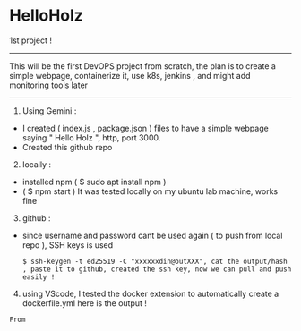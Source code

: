 # HelloHolz
1st project !

********************************************************************************************************************************************************************
This will be the first DevOPS project from scratch, the plan is to create a simple webpage, containerize it, use k8s, jenkins , and might add monitoring tools later
********************************************************************************************************************************************************************
1) Using Gemini :
- I created ( index.js , package.json ) files to have a simple webpage saying " Hello Holz ", http, port 3000.
- Created this github repo
2) locally :
- installed npm ( $ sudo apt install npm )
- ( $ npm start ) It was tested locally on my ubuntu lab machine, works fine
3) github :
  - since username and password cant be used again ( to push from local repo ), SSH keys is used
    ```
    $ ssh-keygen -t ed25519 -C "xxxxxxdin@outXXX", cat the output/hash , paste it to github, created the ssh key, now we can pull and push easily !
    ```

4) using  VScode, I tested the docker extension to automatically create a dockerfile.yml
here is the output !
```
From
